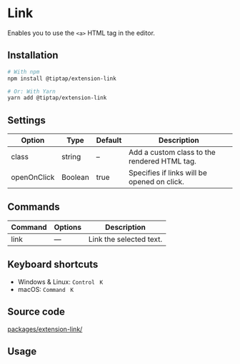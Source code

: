 # Link
Enables you to use the `<a>` HTML tag in the editor.

## Installation
```bash
# With npm
npm install @tiptap/extension-link

# Or: With Yarn
yarn add @tiptap/extension-link
```

## Settings
| Option      | Type    | Default | Description                                  |
| ----------- | ------- | ------- | -------------------------------------------- |
| class       | string  | –       | Add a custom class to the rendered HTML tag. |
| openOnClick | Boolean | true    | Specifies if links will be opened on click.  |

## Commands
| Command | Options | Description             |
| ------- | ------- | ----------------------- |
| link    | —       | Link the selected text. |

## Keyboard shortcuts
* Windows & Linux: `Control ` `K`
* macOS: `Command ` `K`

## Source code
[packages/extension-link/](https://github.com/ueberdosis/tiptap-next/blob/main/packages/extension-link/)

## Usage
<demo name="Extensions/Link" highlight="" />
